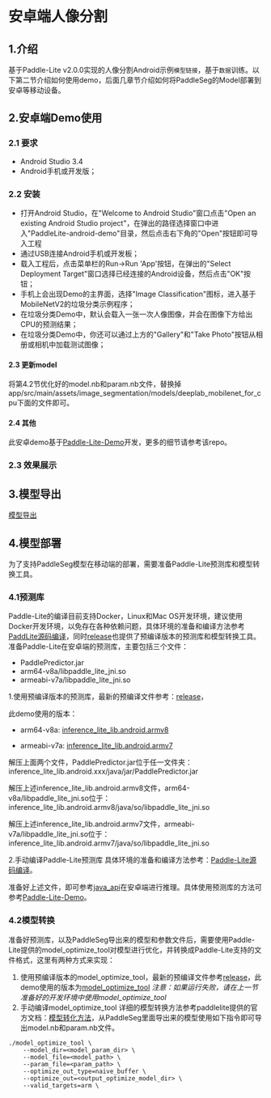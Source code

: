 # 安卓端人像分割

## 1.介绍
基于Paddle-Lite v2.0.0实现的人像分割Android示例`模型链接`，基于`数据`训练。以下第二节介绍如何使用demo，后面几章节介绍如何将PaddleSeg的Model部署到安卓等移动设备。
## 2.安卓端Demo使用
### 2.1 要求
- Android Studio 3.4
- Android手机或开发版；
### 2.2 安装
- 打开Android Studio，在"Welcome to Android Studio"窗口点击"Open an existing Android Studio project"，在弹出的路径选择窗口中进入"PaddleLite-android-demo"目录，然后点击右下角的"Open"按钮即可导入工程
- 通过USB连接Android手机或开发板；
- 载入工程后，点击菜单栏的Run->Run 'App'按钮，在弹出的"Select Deployment Target"窗口选择已经连接的Android设备，然后点击"OK"按钮；
- 手机上会出现Demo的主界面，选择"Image Classification"图标，进入基于MobileNetV2的垃圾分类示例程序；
- 在垃圾分类Demo中，默认会载入一张一次人像图像，并会在图像下方给出CPU的预测结果；
- 在垃圾分类Demo中，你还可以通过上方的"Gallery"和"Take Photo"按钮从相册或相机中加载测试图像；
#### 2.3 更新model
将第4.2节优化好的model.nb和param.nb文件，替换掉app/src/main/assets/image_segmentation/models/deeplab_mobilenet_for_cpu下面的文件即可。
#### 2.4 其他
此安卓demo基于[Paddle-Lite-Demo](https://github.com/PaddlePaddle/Paddle-Lite-Demo)开发，更多的细节请参考该repo。

### 2.3 效果展示

## 3.模型导出
[模型导出](https://github.com/PaddlePaddle/PaddleSeg/blob/release/v0.2.0/docs/model_export.md)

## 4.模型部署
为了支持PaddleSeg模型在移动端的部署，需要准备Paddle-Lite预测库和模型转换工具。

### 4.1预测库
Paddle-Lite的编译目前支持Docker，Linux和Mac OS开发环境，建议使用Docker开发环境，以免存在各种依赖问题，具体环境的准备和编译方法参考[PaddLite源码编译](https://paddlepaddle.github.io/Paddle-Lite/v2.0.0/source_compile/)，同时[release](https://github.com/PaddlePaddle/Paddle-Lite/releases/)也提供了预编译版本的预测库和模型转换工具。
准备Paddle-Lite在安卓端的预测库，主要包括三个文件：

- PaddlePredictor.jar<br>
- arm64-v8a/libpaddle_lite_jni.so<br>
- armeabi-v7a/libpaddle_lite_jni.so<br>

1.使用预编译版本的预测库，最新的预编译文件参考：[release](https://github.com/PaddlePaddle/Paddle-Lite/releases/)，

 此demo使用的版本：

- arm64-v8a: [inference_lite_lib.android.armv8](https://github.com/PaddlePaddle/Paddle-Lite/releases/download/v2.0.0/inference_lite_lib.android.armv8.gcc.c++_shared.with_extra.full_publish.tar.gz) 

- armeabi-v7a: [inference_lite_lib.android.armv7](https://github.com/PaddlePaddle/Paddle-Lite/releases/download/v2.0.0/inference_lite_lib.android.armv7.gcc.c++_shared.with_extra.full_publish.tar.gz) 
    
解压上面两个文件，PaddlePredictor.jar位于任一文件夹：inference_lite_lib.android.xxx/java/jar/PaddlePredictor.jar
    
解压上述inference_lite_lib.android.armv8文件，arm64-v8a/libpaddle_lite_jni.so位于：inference_lite_lib.android.armv8/java/so/libpaddle_lite_jni.so

解压上述inference_lite_lib.android.armv7文件，armeabi-v7a/libpaddle_lite_jni.so位于：inference_lite_lib.android.armv7/java/so/libpaddle_lite_jni.so

2.手动编译Paddle-Lite预测库
具体环境的准备和编译方法参考：[Paddle-Lite源码编译](https://paddlepaddle.github.io/Paddle-Lite/v2.0.0/source_compile/)。

准备好上述文件，即可参考[java_api](https://paddlepaddle.github.io/Paddle-Lite/v2.0.0/java_api_doc/)在安卓端进行推理。具体使用预测库的方法可参考[Paddle-Lite-Demo](https://github.com/PaddlePaddle/Paddle-Lite-Demo)。

### 4.2模型转换

准备好预测库，以及PaddleSeg导出来的模型和参数文件后，需要使用Paddle-Lite提供的model_optimize_tool对模型进行优化，并转换成Paddle-Lite支持的文件格式，这里有两种方式来实现：

1. 使用预编译版本的model_optimize_tool，最新的预编译文件参考[release](https://github.com/PaddlePaddle/Paddle-Lite/releases/)，此demo使用的版本为[model_optimize_tool](https://github.com/PaddlePaddle/Paddle-Lite/releases/download/v2.0.0/model_optimize_tool) 
*注意：如果运行失败，请在上一节准备好的开发环境中使用model_optimize_tool*
2. 手动编译model_optimize_tool
详细的模型转换方法参考paddlelite提供的官方文档：[模型转化方法](https://paddlepaddle.github.io/Paddle-Lite/v2.0.0/model_optimize_tool/)，从PaddleSeg里面导出来的模型使用如下指令即可导出model.nb和param.nb文件。
```
./model_optimize_tool \
    --model_dir=<model_param_dir> \
    --model_file=<model_path> \
    --param_file=<param_path> \
    --optimize_out_type=naive_buffer \
    --optimize_out=<output_optimize_model_dir> \
    --valid_targets=arm \
```

